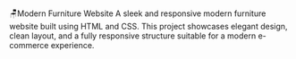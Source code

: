 🪑Modern Furniture Website 
A sleek and responsive modern furniture website built using HTML and CSS. This project showcases elegant design, clean layout, and a fully responsive structure suitable for a modern e-commerce experience.
